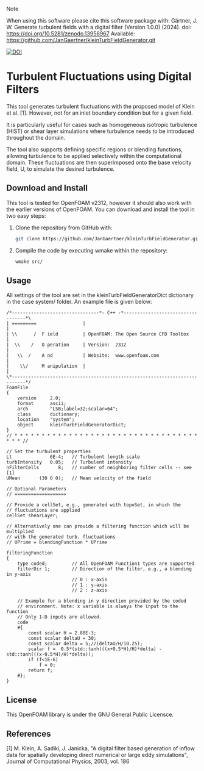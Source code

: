 > [!NOTE]
> When using this software please cite this software package with:
> Gärtner, J. W. Generate turbulent fields with a digital filter (Version 1.0.0) (2024).
> doi: https://doi.org/10.5281/zenodo.13956967 Available: https://github.com/JanGaertner/kleinTurbFieldGenerator.git

[![DOI](https://zenodo.org/badge/875547596.svg)](https://doi.org/10.5281/zenodo.13956967)


# Turbulent Fluctuations using Digital Filters

This tool generates turbulent fluctuations with the proposed model of 
Klein et al. [1]. However, not for an inlet boundary condition but for a 
given field. 

It is particularly useful for cases such as homogeneous isotropic turbulence (HIST) or shear layer simulations where turbulence needs to be introduced throughout the domain.

The tool also supports defining specific regions or blending functions, allowing turbulence to be applied selectively within the computational domain. These fluctuations are then superimposed onto the base velocity field, U, to simulate the desired turbulence.

## Download and Install

This tool is tested for OpenFOAM v2312, however it should also work with the 
earlier versions of OpenFOAM. You can download and install the tool in two
easy steps:

 1. Clone the repository from GitHub with: 
    ```bash
    git clone https://github.com/JanGaertner/kleinTurbFieldGenerator.git
    ```
 2. Compile the code by executing wmake within the repository:
    ```bash
    wmake src/
    ```

## Usage 

All settings of the tool are set in the kleinTurbFieldGeneratorDict dictionary
in the case system/ folder. An example file is given below:

```
/*--------------------------------*- C++ -*----------------------------------*\
| =========                 |                                                 |
| \\      /  F ield         | OpenFOAM: The Open Source CFD Toolbox           |
|  \\    /   O peration     | Version:  2312                                  |
|   \\  /    A nd           | Website:  www.openfoam.com                      |
|    \\/     M anipulation  |                                                 |
\*---------------------------------------------------------------------------*/
FoamFile
{
    version     2.0;
    format      ascii;
    arch        "LSB;label=32;scalar=64";
    class       dictionary;
    location    "system";
    object      kleinTurbFieldGeneratorDict;
}
// * * * * * * * * * * * * * * * * * * * * * * * * * * * * * * * * * * * * * //

// Set the turbulent properties
Lt              6E-4;   // Turbulent length scale
turbIntensity   0.05;   // Turbulent intensity
nFilterCells       8;   // number of neighboring filter cells -- see [1]
UMean       (30 0 0);   // Mean velocity of the field

// Optional Parameters
// ===================

// Provide a cellSet, e.g., generated with topoSet, in which the 
// fluctuations are applied
cellSet shearLayer;

// Alternatively one can provide a filtering function which will be multiplied
// with the generated turb. fluctuations
// UPrime = blendingFunction * UPrime

filteringFunction
{
    type coded;         // All OpenFOAM Function1 types are supported
    filterDir 1;        // Direction of the filter, e.g., a blending in y-axis
                        // 0 : x-axis
                        // 1 : y-axis
                        // 2 : z-axis
    
    // Example for a blending in y direction provided by the coded
    // environment. Note: x variable is always the input to the function
    // Only 1-D inputs are allowed.
    code
    #{
        const scalar H = 2.88E-3;
        const scalar deltaU = 30;
        const scalar delta = 5;//(deltaU/H/10.25);
        scalar f =  0.5*(std::tanh(((x+0.5*H)/H)*delta) - std::tanh(((x-0.5*H)/H)*delta));
        if (f<1E-6)
            f = 0;
        return f;
    #};
}
```
## License
This OpenFOAM library is under the GNU General Public Licensce.

## References
[1] M. Klein, A. Sadiki, J. Janicka, "A digital filter based generation of 
        inflow data for spatially developing direct numerical or large eddy 
        simulations", Journal of Computational Physics, 2003, vol. 186